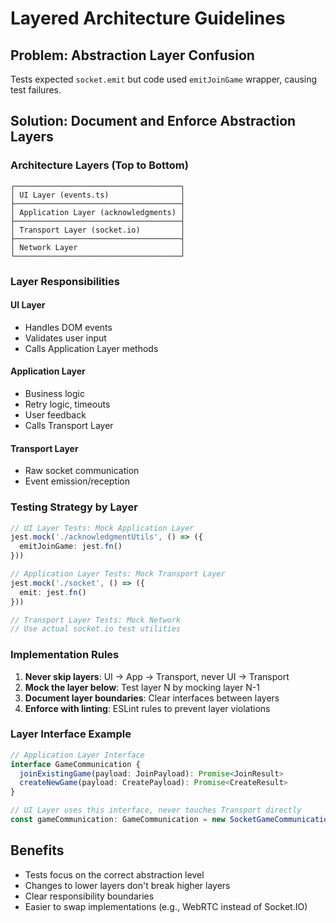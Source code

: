 # Layered Architecture Guidelines

## Problem: Abstraction Layer Confusion
Tests expected `socket.emit` but code used `emitJoinGame` wrapper, causing test failures.

## Solution: Document and Enforce Abstraction Layers

### Architecture Layers (Top to Bottom)

```
┌─────────────────────────────────────┐
│ UI Layer (events.ts)                │
├─────────────────────────────────────┤ 
│ Application Layer (acknowledgments) │
├─────────────────────────────────────┤
│ Transport Layer (socket.io)         │
├─────────────────────────────────────┤
│ Network Layer                       │
└─────────────────────────────────────┘
```

### Layer Responsibilities

#### UI Layer
- Handles DOM events
- Validates user input
- Calls Application Layer methods

#### Application Layer  
- Business logic
- Retry logic, timeouts
- User feedback
- Calls Transport Layer

#### Transport Layer
- Raw socket communication
- Event emission/reception

### Testing Strategy by Layer

```typescript
// UI Layer Tests: Mock Application Layer
jest.mock('./acknowledgmentUtils', () => ({
  emitJoinGame: jest.fn()
}))

// Application Layer Tests: Mock Transport Layer  
jest.mock('./socket', () => ({
  emit: jest.fn()
}))

// Transport Layer Tests: Mock Network
// Use actual socket.io test utilities
```

### Implementation Rules

1. **Never skip layers**: UI → App → Transport, never UI → Transport
2. **Mock the layer below**: Test layer N by mocking layer N-1
3. **Document layer boundaries**: Clear interfaces between layers
4. **Enforce with linting**: ESLint rules to prevent layer violations

### Layer Interface Example

```typescript
// Application Layer Interface
interface GameCommunication {
  joinExistingGame(payload: JoinPayload): Promise<JoinResult>
  createNewGame(payload: CreatePayload): Promise<CreateResult>
}

// UI Layer uses this interface, never touches Transport directly
const gameCommunication: GameCommunication = new SocketGameCommunication()
```

## Benefits

- Tests focus on the correct abstraction level
- Changes to lower layers don't break higher layers
- Clear responsibility boundaries
- Easier to swap implementations (e.g., WebRTC instead of Socket.IO)
